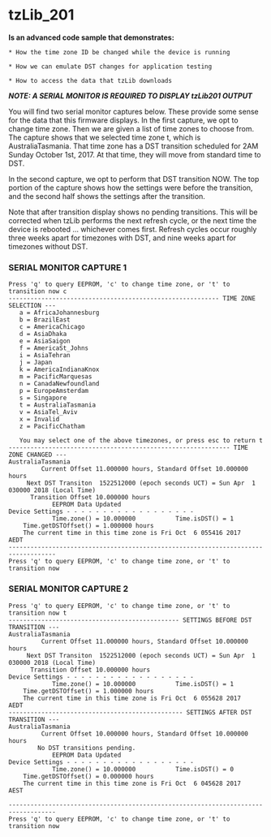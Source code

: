 
# tzLib_201 


**Is an advanced code sample that demonstrates:**
	
	* How the time zone ID be changed while the device is running
		
	* How we can emulate DST changes for application testing
		
	* How to access the data that tzLib downloads

  **_NOTE: A SERIAL MONITOR IS REQUIRED TO DISPLAY tzLib201 OUTPUT_** 

You will find two serial monitor captures below. These provide some sense for
the data that this firmware displays.  In the first capture, we opt
to change time zone. Then we are given a list of time zones to choose from. The 
capture shows that we selected time zone t, which is AustraliaTasmania. 
That time zone has a DST transition scheduled for 2AM Sunday October 1st, 2017.
At that time, they will move from standard time to DST. 

In the second capture, we opt to perform that DST transition NOW. The top 
portion of the capture shows how the settings were before the transition, and 
the second half shows the settings after the transition. 

Note that after transition display shows no pending transitions.  This will be 
corrected when tzLib performs the next refresh cycle, or the next time the
device is rebooted ... whichever comes first. Refresh cycles occur roughly
three weeks apart for timezones with DST, and nine weeks apart for timezones 
without DST. 



### SERIAL MONITOR CAPTURE 1 
```
Press 'q' to query EEPROM, 'c' to change time zone, or 't' to transition now c
---------------------------------------------------------- TIME ZONE SELECTION ---
   a = AfricaJohannesburg
   b = BrazilEast
   c = AmericaChicago
   d = AsiaDhaka
   e = AsiaSaigon
   f = AmericaSt_Johns
   i = AsiaTehran
   j = Japan
   k = AmericaIndianaKnox
   m = PacificMarquesas
   n = CanadaNewfoundland
   p = EuropeAmsterdam
   s = Singapore
   t = AustraliaTasmania
   v = AsiaTel_Aviv
   x = Invalid
   z = PacificChatham

   You may select one of the above timezones, or press esc to return t
------------------------------------------------------------- TIME ZONE CHANGED ---
AustraliaTasmania
         Current Offset 11.000000 hours, Standard Offset 10.000000 hours
     Next DST Transiton  1522512000 (epoch seconds UCT) = Sun Apr  1 030000 2018 (Local Time)
      Transition Offset 10.000000 hours
            EEPROM Data Updated
Device Settings - - - - - - - - - - - - - - - - - -
            Time.zone() = 10.000000           Time.isDST() = 1
    Time.getDSTOffset() = 1.000000 hours
    The current time in this time zone is Fri Oct  6 055416 2017   AEDT
-----------------------------------------------------------------------------------
Press 'q' to query EEPROM, 'c' to change time zone, or 't' to transition now
```





### SERIAL MONITOR CAPTURE 2 
```
Press 'q' to query EEPROM, 'c' to change time zone, or 't' to transition now t
----------------------------------------------- SETTINGS BEFORE DST TRANSITION ---
AustraliaTasmania
         Current Offset 11.000000 hours, Standard Offset 10.000000 hours
     Next DST Transiton  1522512000 (epoch seconds UCT) = Sun Apr  1 030000 2018 (Local Time)
      Transition Offset 10.000000 hours
Device Settings - - - - - - - - - - - - - - - - - -
            Time.zone() = 10.000000           Time.isDST() = 1
    Time.getDSTOffset() = 1.000000 hours
    The current time in this time zone is Fri Oct  6 055628 2017   AEDT
------------------------------------------------ SETTINGS AFTER DST TRANSITION ---
AustraliaTasmania
         Current Offset 10.000000 hours, Standard Offset 10.000000 hours
        No DST transitions pending.
            EEPROM Data Updated
Device Settings - - - - - - - - - - - - - - - - - -
            Time.zone() = 10.000000           Time.isDST() = 0
    Time.getDSTOffset() = 0.000000 hours
    The current time in this time zone is Fri Oct  6 045628 2017   AEST

-----------------------------------------------------------------------------------
Press 'q' to query EEPROM, 'c' to change time zone, or 't' to transition now
```
